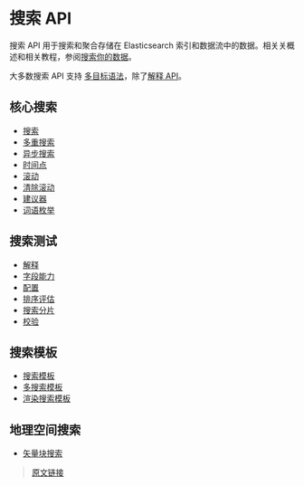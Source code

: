 # 搜索 API

搜索 API 用于搜索和聚合存储在 Elasticsearch 索引和数据流中的数据。相关关概述和相关教程，参阅[搜索你的数据](/search_your_data)。

大多数搜索 API 支持 [多目标语法](/rest_apis/api_convention/multi_target_syntax)，除了[解释 API](/rest_apis/search_apis/explain)。

## 核心搜索

- [搜索](/rest_apis/search_apis/search)
- [多重搜索](/rest_apis/search_apis/multi_search)
- [异步搜索](/rest_apis/search_apis/async_search)
- [时间点](/rest_apis/search_apis/point_in_time)
- [滚动](/rest_apis/search_apis/scroll)
- [清除滚动](/rest_apis/search_apis/clear_scroll)
- [建议器](/rest_apis/search_apis/suggesters)
- [词语枚举](/rest_apis/search_apis/terms_enum)

## 搜索测试

- [解释](/rest_apis/search_apis/explain)
- [字段能力](/rest_apis/search_apis/field_capabilities)
- [配置](/rest_apis/search_apis/profile)
- [排序评估](//rest_apis/search_apis/ranking_evaluation)
- [搜索分片](/rest_apis/search_apis/search_shards)
- [校验](/rest_apis/search_apis/validate)

## 搜索模板

- [搜索模板](/rest_apis/search_apis/search_template)
- [多搜索模板](/rest_apis/search_apis/multi_search_template)
- [渲染搜索模板](/rest_apis/search_apis/render_search_template)

## 地理空间搜索

- [矢量块搜索](/rest_apis/search_apis/vector_tile_search)

> [原文链接](https://www.elastic.co/guide/en/elasticsearch/reference/current/search.html)
